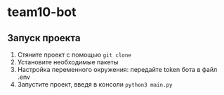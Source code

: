 #                                  **team10-bot**
## Запуск проекта
1. Стяните проект с помощью `git clone`
2. Установите необходимые пакеты
3. Настройка переменного окружения: передайте token бота в файл .env
4. Запустите проект, введя в консоли `python3 main.py`
